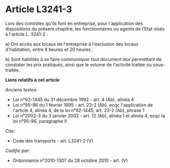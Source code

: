# Article L3241-3

Lors des contrôles qu'ils font en entreprise, pour l'application des dispositions du présent chapitre, les fonctionnaires ou
agents de l'Etat visés à l'article L. 3241-2 : 

a) Ont accès aux locaux de l'entreprise à l'exclusion des locaux d'habitation, entre 8 heures et 20 heures ; 

b) Sont habilités à se faire communiquer tout document leur permettant de constater les prix pratiqués, ainsi que le volume
de l'activité traitée ou sous-traitée.

**Liens relatifs à cet article**

_Anciens textes_:

  - Loi n°92-1445 du 31 décembre 1992 - art. 4 (Ab), alinéa 4
  - Loi n°95-96 du 1 février 1995 - art. 23-2 (Ab), ecqc l'application de l'article 4, alinéa 4, de la loi n°92-1445, art. 23-2 (Ab), phrase 1
  - Loi n°2002-3 du 3 janvier 2002 - art. 12 (Ab), alinéa 1 et alinéa 4, ecqc la loi n°95-96, paragraphe II

_Cite_:

  - Code des transports - art. L3241-2 (V)

_Codifié par_:

  - Ordonnance n°2010-1307 du 28 octobre 2010 - art. (V)
